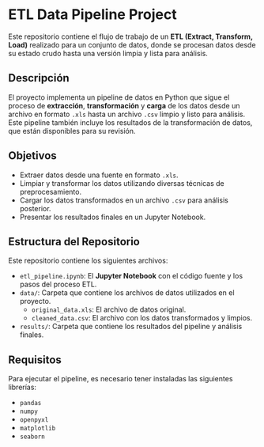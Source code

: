 # ETL Data Pipeline Project

Este repositorio contiene el flujo de trabajo de un **ETL (Extract, Transform, Load)** realizado para un conjunto de datos, donde se procesan datos desde su estado crudo hasta una versión limpia y lista para análisis.

## Descripción

El proyecto implementa un pipeline de datos en Python que sigue el proceso de **extracción**, **transformación** y **carga** de los datos desde un archivo en formato `.xls` hasta un archivo `.csv` limpio y listo para análisis. Este pipeline también incluye los resultados de la transformación de datos, que están disponibles para su revisión.

## Objetivos

- Extraer datos desde una fuente en formato `.xls`.
- Limpiar y transformar los datos utilizando diversas técnicas de preprocesamiento.
- Cargar los datos transformados en un archivo `.csv` para análisis posterior.
- Presentar los resultados finales en un Jupyter Notebook.

## Estructura del Repositorio

Este repositorio contiene los siguientes archivos:

- `etl_pipeline.ipynb`: El **Jupyter Notebook** con el código fuente y los pasos del proceso ETL.
- `data/`: Carpeta que contiene los archivos de datos utilizados en el proyecto.
  - `original_data.xls`: El archivo de datos original.
  - `cleaned_data.csv`: El archivo con los datos transformados y limpios.
- `results/`: Carpeta que contiene los resultados del pipeline y análisis finales.

## Requisitos

Para ejecutar el pipeline, es necesario tener instaladas las siguientes librerías:

- `pandas`
- `numpy`
- `openpyxl`
- `matplotlib`
- `seaborn`
